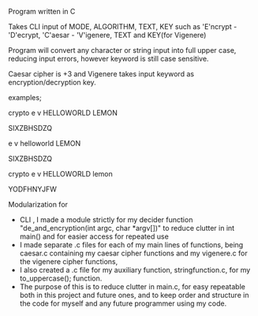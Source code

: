 Program written in C

Takes CLI input of MODE, ALGORITHM, TEXT, KEY such as
'E'ncrypt - 'D'ecrypt, 'C'aesar - 'V'igenere, TEXT and KEY(for Vigenere)

Program will convert any character or string input into full upper case, reducing input errors, however keyword is still case sensitive.

Caesar cipher is +3 and Vigenere takes input keyword as encryption/decryption key.

examples;

crypto e v HELLOWORLD LEMON

SIXZBHSDZQ

e v helloworld LEMON

SIXZBHSDZQ

crypto e v HELLOWORLD lemon

YODFHNYJFW


Modularization for
 - CLI , I made a module strictly for my decider function "de_and_encryption(int argc, char *argv[])" to reduce clutter in int main() and for easier access for repeated use
 - I made separate .c files for each of my main lines of functions, being caesar.c containing my caesar cipher functions and my vigenere.c for the vigenere cipher functions,
 - I also created a .c file for my auxiliary function, stringfunction.c, for my to_uppercase(); function.
 - The purpose of this is to reduce clutter in main.c, for easy repeatable both in this project and future ones, and to keep order and structure in the code for myself and any future programmer using my code.

 

